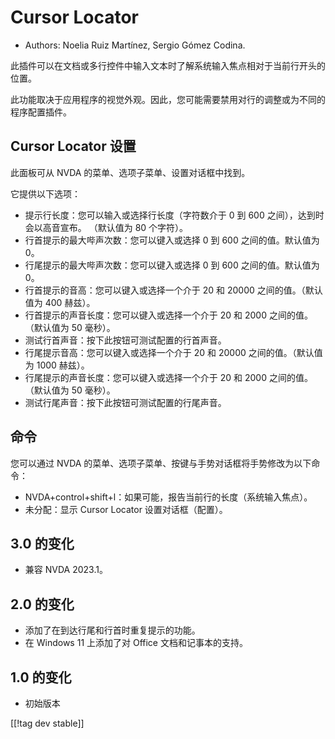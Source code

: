 # Cursor Locator #

* Authors: Noelia Ruiz Martínez, Sergio Gómez Codina.

此插件可以在文档或多行控件中输入文本时了解系统输入焦点相对于当前行开头的位置。

此功能取决于应用程序的视觉外观。因此，您可能需要禁用对行的调整或为不同的程序配置插件。

## Cursor Locator 设置 ##

此面板可从 NVDA 的菜单、选项子菜单、设置对话框中找到。

它提供以下选项：

* 提示行长度：您可以输入或选择行长度（字符数介于 0 到 600 之间），达到时会以高音宣布。 （默认值为 80 个字符）。
* 行首提示的最大哔声次数：您可以键入或选择 0 到 600 之间的值。默认值为 0。
* 行尾提示的最大哔声次数：您可以键入或选择 0 到 600 之间的值。默认值为 0。
* 行首提示的音高：您可以键入或选择一个介于 20 和 20000 之间的值。（默认值为 400 赫兹）。
* 行首提示的声音长度：您可以键入或选择一个介于 20 和 2000 之间的值。（默认值为 50 毫秒）。
* 测试行首声音：按下此按钮可测试配置的行首声音。
* 行尾提示音高：您可以键入或选择一个介于 20 和 20000 之间的值。（默认值为 1000 赫兹）。
* 行尾提示的声音长度：您可以键入或选择一个介于 20 和 2000 之间的值。（默认值为 50 毫秒）。
* 测试行尾声音：按下此按钮可测试配置的行尾声音。

## 命令 ##

您可以通过 NVDA 的菜单、选项子菜单、按键与手势对话框将手势修改为以下命令：

* NVDA+control+shift+l：如果可能，报告当前行的长度（系统输入焦点）。
* 未分配：显示 Cursor Locator 设置对话框（配置）。

## 3.0 的变化 ##



* 兼容 NVDA 2023.1。



## 2.0 的变化 ##


* 添加了在到达行尾和行首时重复提示的功能。
* 在 Windows 11 上添加了对 Office 文档和记事本的支持。


## 1.0 的变化 ##

* 初始版本

[[!tag dev stable]]
